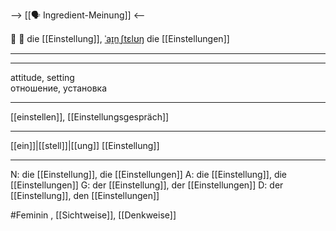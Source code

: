 --> [[🗣️ Ingredient-Meinung]] <--

🤔 🔴 die [[Einstellung]], [ˈaɪ̯nˌʃtɛlʊŋ](https://youglish.com/pronounce/Einstellung/german)
die [[Einstellungen]]

---


---
attitude, setting  
отношение, установка

---
[[einstellen]], [[Einstellungsgespräch]]

---
[[ein]]|[[stell]]|[[ung]]
[[Einstellung]]


---
N: die [[Einstellung]], die [[Einstellungen]]
A: die [[Einstellung]], die [[Einstellungen]]
G: der [[Einstellung]], der [[Einstellungen]]
D: der [[Einstellung]], den [[Einstellungen]]


#Feminin , [[Sichtweise]], [[Denkweise]]